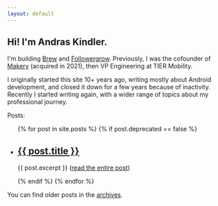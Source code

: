 ```yaml
---
layout: default
---
```


<h2 class="home-title">Hi! I'm Andras Kindler.</h2>

<p>I'm building <a href="https://brew.dev" target="_blank">Brew</a> and <a href="https://followergrow.com" target="_blank">Followergrow</a>. Previously, I was the cofounder of <a href="https://makery.co" target="_blank">Makery</a> (acquired in 2021), then VP Engineering at TIER Mobility.</p>

<p>
I originally started this site 10+ years ago, writing mostly about Android development, and closed it down for a few years because of inactivity. Recently I started writing again, with a wider range of topics about my professional journey.</p>

<p class="home-title">Posts:</p>

<ul class="post-list">
    {% for post in site.posts %}
        {% if post.deprecated == false %}
      	<li>
            <h2>
      		    <a href="{{ post.url }}">{{ post.title }}</a>
            </h2>
      		<p class="post-excerpt">{{ post.excerpt }} (<a href="{{ post.url }}">read the entire post</a>)</p>
		</li>
        {% endif %}
    {% endfor %}
</ul>

<p>You can find older posts in the <a href="/archives">archives</a>.</p>